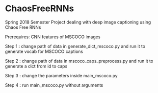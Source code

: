 # ChaosFreeRNNs
Spring 2018 Semester Project dealing with deep image captioning using Chaos Free RNNs


Prerequires: CNN features of MSCOCO images

Step 1 : change path of data in generate_dict_mscoco.py and run it to generate vocab for MSCOCO captions

Step 2 : change path of data in mscoco_caps_preprocess.py and run it to generate a dict from id to caps

Step 3 : change the parameters inside main_mscoco.py

Step 4 : run main_mscoco.py without arguments
